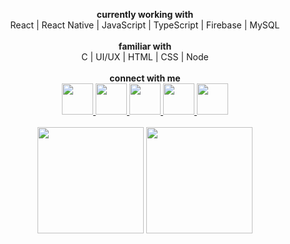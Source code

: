 <p align="center">
<!--
  <img src="https://github.com/cmcodes1/cmcodes1/blob/master/cmcodes.gif" width="430px" height="150px" alt="Hi! I am cmcodes 😊 JavaScript/ React (Native) Developer ⚛" />
  <br/>
  <br/>
-->
  <text><b>currently working with</b></text>
  <br/>
  <text>React | React Native | JavaScript | TypeScript | Firebase | MySQL</text>
  <br/><br/>
  <text><b>familiar with</b></text>
  <br/>
  <text>C | UI/UX | HTML | CSS | Node</text>
  <br/><br/>
  <text><b>connect with me</b></text>
  <br/>
  <a title="Google me" href="https://avatars.githubusercontent.com/u/53520463?v=4" width="50" height="50" />
  </a>
 
 
  <a title="View my Instagram profile" href="https://instagram.com/uiuxpoint">
    <img src="https://cdn4.iconfinder.com/data/icons/social-media-and-logos-11/32/Logo_Instagram-512.png" width="50" height="50" />
  </a>
  <a title="Email me" href="mailto:qzaid797@gmail.com">
    <img src="https://cdn4.iconfinder.com/data/icons/social-media-and-logos-11/32/Logo_Gmail_envelope_letter_email-512.png" width="50" height="50" />
  </a>
  <a title="View my Stackoverflow profile" href="https://stackoverflow.com/users/12182403/zaid-qureshi">
    <img src="https://cdn0.iconfinder.com/data/icons/social-media-and-logos-11/32/logo_stackoverflow_Stack_overflow-512.png" width="50" height="50" />
  </a>

  <a title="Ping me on Whatsapp" href="https://wa.me/+923077729797">
    <img src="https://cdn4.iconfinder.com/data/icons/social-media-and-logos-11/32/Logo_Whatsapp_telephone_handset-512.png" width="50" height="50" />
  </a>
  <a title="View my profile on LinkedIn" href="https://www.linkedin.com/in/zaid-qureshi/">
    <img src="https://cdn4.iconfinder.com/data/icons/social-media-and-logos-11/32/Logo_LinkedIn-512.png" width="50" height="50" />
  </a>
  <br/>
  <br/>
  <img src="https://github-readme-stats.vercel.app/api?username=cmcodes1&count_private=true&show_icons=true" height="170px">
  <img src="https://github-readme-stats.vercel.app/api/top-langs/?username=cmcodes1&layout=compact" height="170px">
</p>
